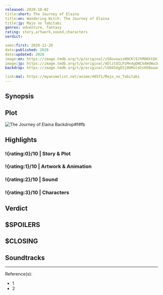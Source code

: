 ```yaml
---
released: 2020-10-02
title:short: The Journey of Elaina
title:en: Wandering Witch: The Journey of Elaina
title:jp: Majo no Tabitabi
genres: adventure, fantasy
rating: story,artwork,sound,characters
verdict:

seen:first: 2020-12-20
date:published: 2020
date:updated: 2020
image:en: https://image.tmdb.org/t/p/original/z5DovowisN9CKl9JYM0HXtQX1O2.jpg
image:jp: https://image.tmdb.org/t/p/original/4DlztdILPzMn4gOWCX4WdWa1Ur8.jpg
backdrop: https://image.tmdb.org/t/p/original/lOO4S4gE5j0UMuld2sH5Boaausm.jpg

link:mal: https://myanimelist.net/anime/40571/Majo_no_Tabitabi
---
```



## Synopsis

## Plot

![The Journey of Elaina Backdrop#f#fb](https://image.tmdb.org/t/p/original/kZE2LlQ0HKubeLEOI9ukhqRXGx2.jpg "Source: TMDB")

## Highlights

### !{rating:0}/10 | Story & Plot

### !{rating:1}/10 | Artwork & Animation

### !{rating:2}/10 | Sound

### !{rating:3}/10 | Characters

## Verdict

## $SPOILERS

## $CLOSING

## Soundtracks

***
Reference(s):

- 1
- 2
